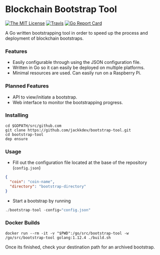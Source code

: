 # Blockchain Bootstrap Tool

[![The MIT License](https://img.shields.io/badge/license-MIT-orange.svg?style=flat-square)](http://opensource.org/licenses/MIT)
[![Travis](https://img.shields.io/travis/jackkdev/bootstrap-tool.svg?style=flat-square)](https://travis-ci.org/jackkdev/bootstrap-tool)
[![Go Report Card](https://goreportcard.com/badge/github.com/jackkdev/bootstrap-tool?style=flat-square)](https://goreportcard.com/report/github.com/jackkdev/bootstrap-tool)

A Go written bootstrapping tool in order to speed up the process and deployment of blockchain bootstraps.

### Features
* Easily configurable through using the JSON configuration file.
* Written in Go so it can easily be deployed on multiple platforms.
* Minimal resources are used. Can easily run on a Raspberry Pi.

### Planned Features
* API to view/initiate a bootstrap.
* Web interface to monitor the bootstrapping progress.

### Installing
```
cd $GOPATH/src/github.com
git clone https://github.com/jackkdev/bootstrap-tool.git
cd bootstrap-tool
dep ensure
```

### Usage
* Fill out the configuration file located at the base of the repository (`config.json`)
```json
{
  "coin": "coin-name",
  "directory": "bootstrap-directory"
}
```

* Start a bootstrap by running
```go
./bootstrap-tool -config="config.json"
```

### Docker Builds
```
docker run --rm -it -v "$PWD":/go/src/bootstrap-tool -w /go/src/bootstrap-tool golang:1.12.4 ./build.sh 
```

Once its finished, check your destination path for an archived bootstrap.